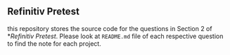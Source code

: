 ## Refinitiv Pretest
this repository stores the source code for the questions in Section 2 of **Refinitiv Pretest*. Please look at `README.md` file of each respective question to find the note for each project.